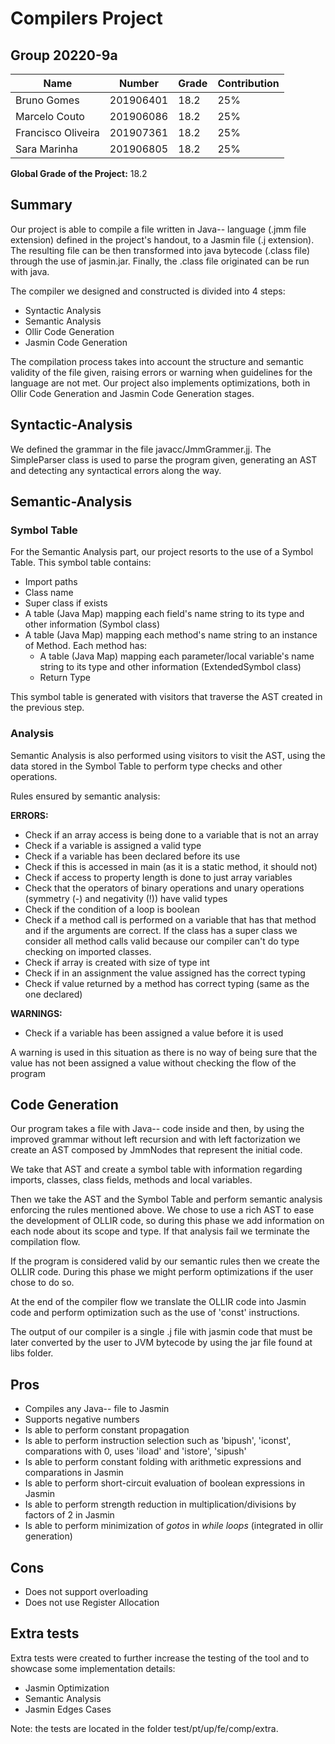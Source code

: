 # Compilers Project

## Group 20220-9a

Name | Number | Grade | Contribution
-----|--------|-------|-------------
Bruno Gomes | 201906401 | 18.2 | 25%
Marcelo Couto | 201906086 | 18.2 | 25%
Francisco Oliveira | 201907361 | 18.2 | 25%
Sara Marinha | 201906805 | 18.2 | 25%

**Global Grade of the Project:** 18.2

## Summary

Our project is able to compile a file written in Java-- language (.jmm file extension)
defined in the project's handout, to a Jasmin file (.j extension). The resulting file can be then transformed into java bytecode (.class file) through the use of jasmin.jar. 
Finally, the .class file originated can be run with java. 

The compiler we designed and constructed is divided into 4 steps:
- Syntactic Analysis
- Semantic Analysis
- Ollir Code Generation
- Jasmin Code Generation

The compilation process takes into account the structure and semantic validity of the file given, 
raising errors or warning when guidelines for the language are not met. Our project also
implements optimizations, both in Ollir Code Generation and Jasmin Code Generation stages.

## Syntactic-Analysis

We defined the grammar in the file javacc/JmmGrammer.jj. The SimpleParser class is used to parse
the program given, generating an AST and detecting any syntactical errors along the way.

## Semantic-Analysis

### Symbol Table

For the Semantic Analysis part, our project resorts to the use of a Symbol Table. This symbol table contains:
- Import paths
- Class name
- Super class if exists
- A table (Java Map) mapping each field's name string to its type and other information (Symbol class)
- A table (Java Map) mapping each method's name string to an instance of Method. Each method has:
    - A table (Java Map) mapping each parameter/local variable's name string to its type and other information (ExtendedSymbol class)
    - Return Type

This symbol table is generated with visitors that traverse the AST created in the previous step.

### Analysis

Semantic Analysis is also performed using visitors to visit the AST, using the data stored
in the Symbol Table to perform type checks and other operations.

Rules ensured by semantic analysis:

**ERRORS:**
- Check if an array access is being done to a variable that is not an array
- Check if a variable is assigned a valid type
- Check if a variable has been declared before its use
- Check if this is accessed in main (as it is a static method, it should not)
- Check if access to property length is done to just array variables
- Check that the operators of binary operations and unary operations (symmetry (-) and negativity (!)) have valid types
- Check if the condition of a loop is boolean
- Check if a method call is performed on a variable that has that method and if the arguments are correct. If the class has a super class we consider all method calls valid because our compiler can't do type checking on imported classes. 
- Check if array is created with size of type int
- Check if in an assignment the value assigned has the correct typing
- Check if value returned by a method has correct typing (same as the one declared)

**WARNINGS:**
- Check if a variable has been assigned a value before it is used

A warning is used in this situation as there is no way of being sure that the value has not
been assigned a value without checking the flow of the program


## Code Generation
Our program takes a file with Java-- code inside and then, by using the improved grammar without left recursion and with left factorization we create an AST composed by JmmNodes that represent the initial code.

We take that AST and create a symbol table with information regarding imports, classes, class fields, methods and local variables.

Then we take the AST and the Symbol Table and perform semantic analysis enforcing the rules mentioned above. We chose to use a rich AST to ease the development of OLLIR code, so during this phase we add information on each node about its scope and type. If that analysis fail we terminate the compilation flow.

If the program is considered valid by our semantic rules then we create the OLLIR code. During this phase we might perform optimizations if the user chose to do so.

At the end of the compiler flow we translate the OLLIR code into Jasmin code and perform optimization such as the use of 'const' instructions.

The output of our compiler is a single .j file with jasmin code that must be later converted by the user to JVM bytecode by using the jar file found at libs folder.

## Pros
- Compiles any Java-- file to Jasmin 
- Supports negative numbers
- Is able to perform constant propagation
- Is able to perform instruction selection such as 'bipush', 'iconst', comparations with 0, uses 'iload' and 'istore', 'sipush'
- Is able to perform constant folding with arithmetic expressions and comparations in Jasmin
- Is able to perform short-circuit evaluation of boolean expressions in Jasmin
- Is able to perform strength reduction in multiplication/divisions by factors of 2 in Jasmin
- Is able to perform minimization of *gotos* in *while loops* (integrated in ollir generation)

## Cons
- Does not support overloading
- Does not use Register Allocation

## Extra tests
Extra tests were created to further increase the testing of the tool and to showcase some 
implementation details:

- Jasmin Optimization
- Semantic Analysis
- Jasmin Edges Cases

Note: the tests are located in the folder test/pt/up/fe/comp/extra.

[//]: # ()
[//]: # (# Compilers Project)

[//]: # ()
[//]: # (For this project, you need to install [Java]&#40;https://jdk.java.net/&#41;, [Gradle]&#40;https://gradle.org/install/&#41;, and [Git]&#40;https://git-scm.com/downloads/&#41; &#40;and optionally, a [Git GUI client]&#40;https://git-scm.com/downloads/guis&#41;, such as TortoiseGit or GitHub Desktop&#41;. Please check the [compatibility matrix]&#40;https://docs.gradle.org/current/userguide/compatibility.html&#41; for Java and Gradle versions.)

[//]: # ()
[//]: # (## Project setup)

[//]: # ()
[//]: # (There are three important subfolders inside the main folder. First, inside the subfolder named ``javacc`` you will find the initial grammar definition. Then, inside the subfolder named ``src`` you will find the entry point of the application. Finally, the subfolder named ``tutorial`` contains code solutions for each step of the tutorial. JavaCC21 will generate code inside the subfolder ``generated``.)

[//]: # ()
[//]: # (## Compile and Running)

[//]: # ()
[//]: # (To compile and install the program, run ``gradle installDist``. This will compile your classes and create a launcher script in the folder ``./build/install/comp2022-00/bin``. For convenience, there are two script files, one for Windows &#40;``comp2022-00.bat``&#41; and another for Linux &#40;``comp2022-00``&#41;, in the root folder, that call tihs launcher script.)

[//]: # ()
[//]: # (After compilation, a series of tests will be automatically executed. The build will stop if any test fails. Whenever you want to ignore the tests and build the program anyway, you can call Gradle with the flag ``-x test``.)

[//]: # ()
[//]: # (## Test)

[//]: # ()
[//]: # (To test the program, run ``gradle test``. This will execute the build, and run the JUnit tests in the ``test`` folder. If you want to see output printed during the tests, use the flag ``-i`` &#40;i.e., ``gradle test -i``&#41;.)

[//]: # (You can also see a test report by opening ``./build/reports/tests/test/index.html``.)

[//]: # ()
[//]: # (## Checkpoint 1)

[//]: # (For the first checkpoint the following is required:)

[//]: # ()
[//]: # (1. Convert the provided e-BNF grammar into JavaCC grammar format in a .jj file)

[//]: # (2. Resolve grammar conflicts, preferably with lookaheads no greater than 2)

[//]: # (3. Include missing information in nodes &#40;i.e. tree annotation&#41;. E.g. include the operation type in the operation node.)

[//]: # (4. Generate a JSON from the AST)

[//]: # ()
[//]: # (### JavaCC to JSON)

[//]: # (To help converting the JavaCC nodes into a JSON format, we included in this project the JmmNode interface, which can be seen in ``src-lib/pt/up/fe/comp/jmm/ast/JmmNode.java``. The idea is for you to use this interface along with the Node class that is automatically generated by JavaCC &#40;which can be seen in ``generated``&#41;. Then, one can easily convert the JmmNode into a JSON string by invoking the method JmmNode.toJson&#40;&#41;.)

[//]: # ()
[//]: # (Please check the JavaCC tutorial to see an example of how the interface can be implemented.)

[//]: # ()
[//]: # (### Reports)

[//]: # (We also included in this project the class ``src-lib/pt/up/fe/comp/jmm/report/Report.java``. This class is used to generate important reports, including error and warning messages, but also can be used to include debugging and logging information. E.g. When you want to generate an error, create a new Report with the ``Error`` type and provide the stage in which the error occurred.)

[//]: # ()
[//]: # ()
[//]: # (### Parser Interface)

[//]: # ()
[//]: # (We have included the interface ``src-lib/pt/up/fe/comp/jmm/parser/JmmParser.java``, which you should implement in a class that has a constructor with no parameters &#40;please check ``src/pt/up/fe/comp/CalculatorParser.java`` for an example&#41;. This class will be used to test your parser. The interface has a single method, ``parse``, which receives a String with the code to parse, and returns a JmmParserResult instance. This instance contains the root node of your AST, as well as a List of Report instances that you collected during parsing.)

[//]: # ()
[//]: # (To configure the name of the class that implements the JmmParser interface, use the file ``config.properties``.)

[//]: # ()
[//]: # (### Compilation Stages )

[//]: # ()
[//]: # (The project is divided in four compilation stages, that you will be developing during the semester. The stages are Parser, Analysis, Optimization and Backend, and for each of these stages there is a corresponding Java interface that you will have to implement &#40;e.g. for the Parser stage, you have to implement the interface JmmParser&#41;.)

[//]: # ()
[//]: # ()
[//]: # (### config.properties)

[//]: # ()
[//]: # (The testing framework, which uses the class TestUtils located in ``src-lib/pt/up/fe/comp``, has methods to test each of the four compilation stages &#40;e.g., ``TestUtils.parse&#40;&#41;`` for testing the Parser stage&#41;. )

[//]: # ()
[//]: # (In order for the test class to find your implementations for the stages, it uses the file ``config.properties`` that is in root of your repository. It has four fields, one for each stage &#40;i.e. ``ParserClass``, ``AnalysisClass``, ``OptimizationClass``, ``BackendClass``&#41;, and initially it only has one value, ``pt.up.fe.comp.SimpleParser``, associated with the first stage.)

[//]: # ()
[//]: # (During the development of your compiler you will update this file in order to setup the classes that implement each of the compilation stages.)
